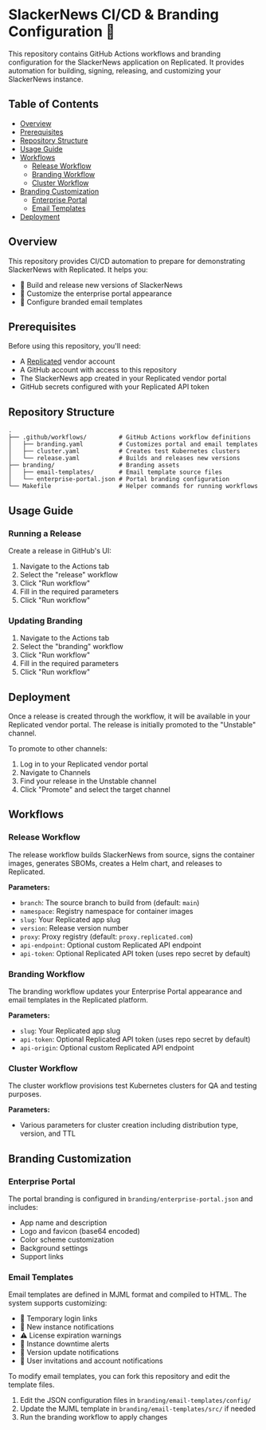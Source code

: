 # SlackerNews CI/CD & Branding Configuration 🚀

This repository contains GitHub Actions workflows and branding configuration
for the SlackerNews application on Replicated. It provides automation for
building, signing, releasing, and customizing your SlackerNews instance.

## Table of Contents

- [Overview](#overview)
- [Prerequisites](#prerequisites)
- [Repository Structure](#repository-structure)
- [Usage Guide](#usage-guide)
- [Workflows](#workflows)
  - [Release Workflow](#release-workflow)
  - [Branding Workflow](#branding-workflow)
  - [Cluster Workflow](#cluster-workflow)
- [Branding Customization](#branding-customization)
  - [Enterprise Portal](#enterprise-portal)
  - [Email Templates](#email-templates)
- [Deployment](#deployment)

## Overview

This repository provides CI/CD automation to prepare for demonstrating
SlackerNews with Replicated. It helps you:

- 🚀 Build and release new versions of SlackerNews
- 🎨 Customize the enterprise portal appearance
- 📧 Configure branded email templates

## Prerequisites

Before using this repository, you'll need:

- A [Replicated](https://replicated.com) vendor account
- A GitHub account with access to this repository
- The SlackerNews app created in your Replicated vendor portal
- GitHub secrets configured with your Replicated API token

## Repository Structure

```
.
├── .github/workflows/         # GitHub Actions workflow definitions
│   ├── branding.yaml          # Customizes portal and email templates
│   ├── cluster.yaml           # Creates test Kubernetes clusters
│   └── release.yaml           # Builds and releases new versions
├── branding/                  # Branding assets
│   ├── email-templates/       # Email template source files
│   └── enterprise-portal.json # Portal branding configuration
└── Makefile                   # Helper commands for running workflows
```

## Usage Guide

### Running a Release

Create a release in GitHub's UI:

1. Navigate to the Actions tab
2. Select the "release" workflow
3. Click "Run workflow"
4. Fill in the required parameters
5. Click "Run workflow"

### Updating Branding

1. Navigate to the Actions tab
2. Select the "branding" workflow
3. Click "Run workflow"
4. Fill in the required parameters
5. Click "Run workflow"

## Deployment

Once a release is created through the workflow, it will be available in your
Replicated vendor portal. The release is initially promoted to the "Unstable"
channel.

To promote to other channels:
1. Log in to your Replicated vendor portal
2. Navigate to Channels
3. Find your release in the Unstable channel
4. Click "Promote" and select the target channel
## Workflows

### Release Workflow

The release workflow builds SlackerNews from source, signs the container
images, generates SBOMs, creates a Helm chart, and releases to Replicated.

**Parameters:**
- `branch`: The source branch to build from (default: `main`)
- `namespace`: Registry namespace for container images
- `slug`: Your Replicated app slug
- `version`: Release version number
- `proxy`: Proxy registry (default: `proxy.replicated.com`)
- `api-endpoint`: Optional custom Replicated API endpoint
- `api-token`: Optional Replicated API token (uses repo secret by default)

### Branding Workflow

The branding workflow updates your Enterprise Portal appearance and email
templates in the Replicated platform.

**Parameters:**
- `slug`: Your Replicated app slug
- `api-token`: Optional Replicated API token (uses repo secret by default)
- `api-origin`: Optional custom Replicated API endpoint

### Cluster Workflow

The cluster workflow provisions test Kubernetes clusters for QA and testing
purposes.

**Parameters:**
- Various parameters for cluster creation including distribution type, version, and TTL

## Branding Customization

### Enterprise Portal

The portal branding is configured in `branding/enterprise-portal.json` and includes:

- App name and description
- Logo and favicon (base64 encoded)
- Color scheme customization
- Background settings
- Support links

### Email Templates

Email templates are defined in MJML format and compiled to HTML. The system
supports customizing:

- 📧 Temporary login links
- 🎉 New instance notifications
- ⚠️ License expiration warnings
- 🔧 Instance downtime alerts
- 🚀 Version update notifications
- 👤 User invitations and account notifications

To modify email templates, you can fork this repository and edit the template
files.

1. Edit the JSON configuration files in `branding/email-templates/config/`
2. Update the MJML template in `branding/email-templates/src/` if needed
3. Run the branding workflow to apply changes

